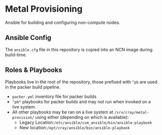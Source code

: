 # Metal Provisioning

Ansible for building and configuring non-compute nodes.

## Ansible Config

The `ansible.cfg` file in this repository is copied into an NCN image during build-time.

## Roles & Playbooks

Playbooks live in the root of the repository, those prefixed with `^pb` are used in the packer build
pipeline.

- `packer.yml` inventory file for packer builds
- `^pb*` playbooks for packer builds and may not run when invoked on a live system.
- All other playbooks may be ran on a live system at `/srv/cray/metal-provision/` using either (depending on which is available):
    - Legacy Location:`/etc/ansible/csm_ansible/bin/ansible-playbook`
    - New location:`/opt/cray/ansible/bin/ansible-playbook`
